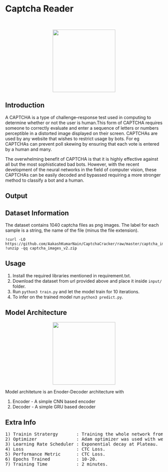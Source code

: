 # Captcha Reader
</br>
<p align="center">
  <img src="http://www.captcha.net/images/recaptcha-example.gif" height="200"/>
</p>

## Introduction 

A CAPTCHA is a type of challenge–response test used in computing to determine whether or not the user is human.This form of CAPTCHA requires someone to correctly evaluate and enter a sequence of letters or numbers perceptible in a distorted image displayed on their screen. CAPTCHAs are used by any website that wishes to restrict usage by bots. For eg CAPTCHAs can prevent poll skewing by ensuring that each vote is entered by a human and many.

The overwhelming benefit of CAPTCHA is that it is highly effective against all but the most sophisticated bad bots. However, with the recent development of the neural networks in the field of computer vision, these CAPTCHAs can be easily decoded and bypassed requiring a more stronger method to classify a bot and a human.

## Output

## Dataset Information

The dataset contains 1040 captcha files as png images. The label for each sample is a string, the name of the file (minus the file extension).

```
!curl -LO https://github.com/AakashKumarNain/CaptchaCracker/raw/master/captcha_images_v2.zip
!unzip -qq captcha_images_v2.zip
```

## Usage

1) Install the required libraries mentioned in requirement.txt.
2) Download the dataset from url provided above and place it inside ``` input/ ``` folder.
3) Run ```python3 train.py``` and let the model train for 10 iterations.
4) To infer on the trained model run ```python3 predict.py```.

## Model Architecture 

<p align="center">
  <img src="https://media.springernature.com/original/springer-static/image/chp%3A10.1007%2F978-3-030-31756-0_5/MediaObjects/480626_1_En_5_Fig1_HTML.png" height="200"/>
</p>

Model architeture is an Enoder-Decoder architecture with 
1) Encoder - A simple CNN based encoder
2) Decoder - A simple GRU based decoder


## Extra Info
<pre>
1) Trainin Stratergy       : Training the whole network from scratch.
2) Optimizer               : Adam optimizer was used with weight decay.
3) Learning Rate Scheduler : Exponential decay at Plateau.
4) Loss                    : CTC Loss.
5) Performance Metric      : CTC Loss.
6) Epochs Trained          : 10-20.
7) Training Time           : 2 minutes.
</pre>
